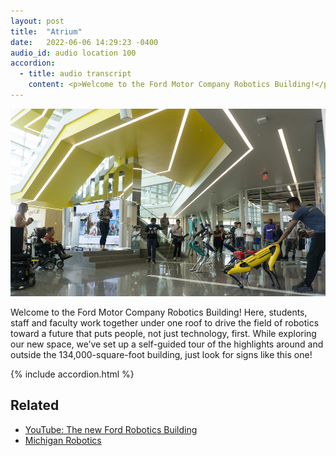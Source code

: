 ```yaml
---
layout: post
title:  "Atrium"
date:   2022-06-06 14:29:23 -0400
audio_id: audio location 100
accordion: 
  - title: audio transcript
    content: <p>Welcome to the Ford Motor Company Robotics Building!</p><p>Here, students, staff and faculty work together under one roof to drive the field of robotics toward a future that puts people, not just technology, first. While exploring our new space, we’ve set up a self-guided tour of the highlights around and outside the 134,000-square-foot building, just look for signs like this one!</p><p>You are in the atrium, a place where students and faculty come together to work on problems, test out solutions, and celebrate community successes over coffee. From here, you can see many of the places we’ll go to on this tour, but did you know not all robotics faculty are in this building? A few faculty have labs elsewhere on campus, such as Professor Cindy Chestek’s Cortical Neural Prosthetics Lab, where they work on upper limb prosthetics that can be controlled by signals from the brain. Meet one robotics master’s student, Christian Leonard, who works in this lab.</p>
---
```


<div class="audio-player">
   <!-- this is where the player will be injected -->
</div>

![Students and visitors show off robots around the atrium stage](/assets/images/100-robotics-atrium.jpg)

Welcome to the Ford Motor Company Robotics Building! Here, students, staff and faculty work together under one roof to drive the field of robotics toward a future that puts people, not just technology, first. While exploring our new space, we’ve set up a self-guided tour of the highlights around and outside the 134,000-square-foot building, just look for signs like this one!

{% include accordion.html %}

## Related
* [YouTube: The new Ford Robotics Building](https://www.youtube.com/watch?v=Nckogu4XZ28)
* [Michigan Robotics](https://robotics.umich.edu)





<script type="text/javascript">

 const player = new Shikwasa({
   container: () => document.querySelector('.audio-player'),
   audio: {
     title: 'The Atrium',
     artist: 'Location 100',
     cover: '/assets/images/100-robotics-atrium.jpg',
     src: '/assets/audio/140-robot-garden.mp3',
   },
   // fixed: {
   //   type: 'static',
   // }
 })

 </script>
